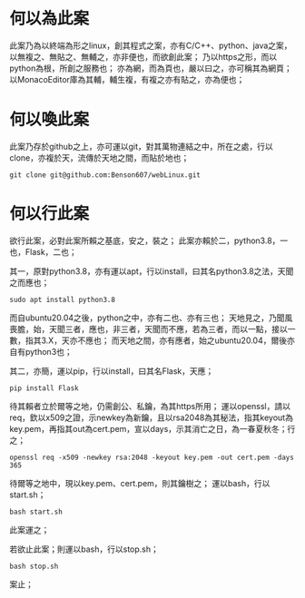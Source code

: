 # 何以為此案
此案乃為以終端為形之linux，創其程式之案，亦有C/C++、python、java之案，以無複之、無貼之、無輔之，亦非便也，而欲創此案；
乃以https之形，而以python為根，所創之服務也；
亦為網，而為頁也，嚴以曰之，亦可稱其為網頁；
以MonacoEditor庫為其輔，輔生複，有複之亦有貼之，亦為便也；

# 何以喚此案
此案乃存於github之上，亦可運以git，對其萬物連結之中，所在之處，行以clone，亦複於天，流傳於天地之間，而貼於地也；

    git clone git@github.com:Benson607/webLinux.git

# 何以行此案
欲行此案，必對此案所賴之基底，安之，裝之；
此案亦賴於二，python3.8，一也，Flask，二也；

其一，原對python3.8，亦有運以apt，行以install，曰其名python3.8之法，天聞之而應也；

    sudo apt install python3.8

而自ubuntu20.04之後，python之中，亦有二也、亦有三也；
天地見之，乃聞風喪膽，始，天聞三者，應也，非三者，天聞而不應，若為三者，而以一點，接以一數，指其3.X，天亦不應也；
而天地之間，亦有應者，始之ubuntu20.04，爾後亦自有python3也；

其二，亦簡，運以pip，行以install，曰其名Flask，天應；

    pip install Flask

待其賴者立於爾等之地，仍需創公、私鑰，為其https所用；
運以openssl，請以req，欽以x509之證，示newkey為新鑰，且以rsa2048為其秘法，指其keyout為key.pem，再指其out為cert.pem，宣以days，示其消亡之日，為一春夏秋冬；行之；

    openssl req -x509 -newkey rsa:2048 -keyout key.pem -out cert.pem -days 365

待爾等之地中，現以key.pem、cert.pem，則其鑰樹之；
運以bash，行以start.sh；

    bash start.sh

此案運之；

若欲止此案；則運以bash，行以stop.sh；

    bash stop.sh

案止；